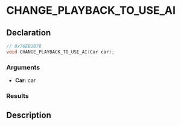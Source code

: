 # CHANGE_PLAYBACK_TO_USE_AI

## Declaration
```cpp
// 0x76EB2878
void CHANGE_PLAYBACK_TO_USE_AI(Car car);
```

### Arguments
- **Car:** car

### Results

## Description
